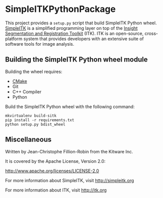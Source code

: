 # SimpleITKPythonPackage

This project provides a `setup.py` script that build SimpleITK Python wheel. [SimpleITK](http://www.simpleitk.org) is a simplified programming layer on top of the [Insight Segmentation and Registration Toolkit](https://itk.org) (ITK).  ITK is an open-source, cross-platform system that provides developers with an extensive suite of software tools for image analysis.

## Building the SimpleITK Python wheel module

Building the wheel requires:
* [CMake](https://cmake.org)
* Git
* C++ Compiler
* Python

Build the SimpleITK Python wheel with the following command:

```
mkvirtualenv build-sitk
pip install -r requirements.txt
python setup.py bdist_wheel
```

## Miscellaneous
Written by Jean-Christophe Fillion-Robin from the Kitware Inc.

It is covered by the Apache License, Version 2.0:

http://www.apache.org/licenses/LICENSE-2.0

For more information about SimpleITK, visit http://simpleitk.org

For more information about ITK, visit http://itk.org

